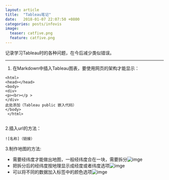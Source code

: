 ```yaml
---
layout: article
title:  "Tableau笔记"
date:   2018-01-07 22:07:50 +0800
categories: posts/infovis
image:
  teaser: catfive.png
  feature: catfive.png
---
```


记录学习Tableau时的各种问题，在今后减少类似错误。

---

1. 在Markdown中插入Tableau图表，要使用网页的架构才能显示：

```
<html>
<head></head>
<body>
<div>
<p><br></p >
</div>
此处添加（Tableau public 嵌入代码）
</body>
 </html>
 
```
2.插入url的方法：

```
![名称]（链接）

```

3.制作地图的方法:
- 需要经纬度才能做出地图，一般经纬度合在一块，需要拆分![imge](拆分.jpg)
- 把拆分后的经纬度按地理显示成经度或者纬度选项![imge](经纬度.jpg)
- 可以将不同的数据加入标签中的颜色选项![imge](颜色)

